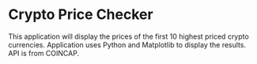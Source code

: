 # Crypto Price Checker

This application will display the prices of the first 10 highest priced 
crypto currencies.  Application uses Python and Matplotlib to display
the results.  API is from COINCAP.